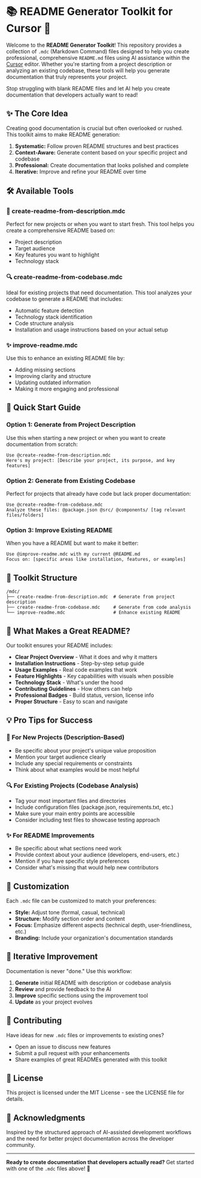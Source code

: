 # 📚 README Generator Toolkit for Cursor 🤖

Welcome to the **README Generator Toolkit**! This repository provides a collection of `.mdc` (Markdown Command) files designed to help you create professional, comprehensive `README.md` files using AI assistance within the [Cursor](https://cursor.sh/) editor. Whether you're starting from a project description or analyzing an existing codebase, these tools will help you generate documentation that truly represents your project.

Stop struggling with blank README files and let AI help you create documentation that developers actually want to read!

## ✨ The Core Idea

Creating good documentation is crucial but often overlooked or rushed. This toolkit aims to make README generation:

1. **Systematic:** Follow proven README structures and best practices
2. **Context-Aware:** Generate content based on your specific project and codebase
3. **Professional:** Create documentation that looks polished and complete
4. **Iterative:** Improve and refine your README over time

## 🛠️ Available Tools

### 📝 create-readme-from-description.mdc
Perfect for new projects or when you want to start fresh. This tool helps you create a comprehensive README based on:
- Project description
- Target audience
- Key features you want to highlight
- Technology stack

### 🔍 create-readme-from-codebase.mdc  
Ideal for existing projects that need documentation. This tool analyzes your codebase to generate a README that includes:
- Automatic feature detection
- Technology stack identification
- Code structure analysis
- Installation and usage instructions based on your actual setup

### ✨ improve-readme.mdc
Use this to enhance an existing README file by:
- Adding missing sections
- Improving clarity and structure
- Updating outdated information
- Making it more engaging and professional

## 🚀 Quick Start Guide

### Option 1: Generate from Project Description

Use this when starting a new project or when you want to create documentation from scratch:

```
Use @create-readme-from-description.mdc
Here's my project: [Describe your project, its purpose, and key features]
```

### Option 2: Generate from Existing Codebase

Perfect for projects that already have code but lack proper documentation:

```
Use @create-readme-from-codebase.mdc
Analyze these files: @package.json @src/ @components/ [tag relevant files/folders]
```

### Option 3: Improve Existing README

When you have a README but want to make it better:

```
Use @improve-readme.mdc with my current @README.md
Focus on: [specific areas like installation, features, or examples]
```

## 📁 Toolkit Structure

```
/mdc/
├── create-readme-from-description.mdc  # Generate from project description
├── create-readme-from-codebase.mdc     # Generate from code analysis  
└── improve-readme.mdc                  # Enhance existing README
```

## 🌟 What Makes a Great README?

Our toolkit ensures your README includes:

- **Clear Project Overview** - What it does and why it matters
- **Installation Instructions** - Step-by-step setup guide
- **Usage Examples** - Real code examples that work
- **Feature Highlights** - Key capabilities with visuals when possible
- **Technology Stack** - What's under the hood
- **Contributing Guidelines** - How others can help
- **Professional Badges** - Build status, version, license info
- **Proper Structure** - Easy to scan and navigate

## 💡 Pro Tips for Success

### 🎯 For New Projects (Description-Based)
- Be specific about your project's unique value proposition
- Mention your target audience clearly
- Include any special requirements or constraints
- Think about what examples would be most helpful

### 🔍 For Existing Projects (Codebase Analysis)
- Tag your most important files and directories
- Include configuration files (package.json, requirements.txt, etc.)
- Make sure your main entry points are accessible
- Consider including test files to showcase testing approach

### ✨ For README Improvements
- Be specific about what sections need work
- Provide context about your audience (developers, end-users, etc.)
- Mention if you have specific style preferences
- Consider what's missing that would help new contributors

## 🎨 Customization

Each `.mdc` file can be customized to match your preferences:

- **Style:** Adjust tone (formal, casual, technical)
- **Structure:** Modify section order and content
- **Focus:** Emphasize different aspects (technical depth, user-friendliness, etc.)
- **Branding:** Include your organization's documentation standards

## 🔄 Iterative Improvement

Documentation is never "done." Use this workflow:

1. **Generate** initial README with description or codebase analysis
2. **Review** and provide feedback to the AI
3. **Improve** specific sections using the improvement tool
4. **Update** as your project evolves

## 🤝 Contributing

Have ideas for new `.mdc` files or improvements to existing ones?

- Open an issue to discuss new features
- Submit a pull request with your enhancements
- Share examples of great READMEs generated with this toolkit

## 📄 License

This project is licensed under the MIT License - see the LICENSE file for details.

## 🙏 Acknowledgments

Inspired by the structured approach of AI-assisted development workflows and the need for better project documentation across the developer community.

---

**Ready to create documentation that developers actually read?** Get started with one of the `.mdc` files above! 🚀
